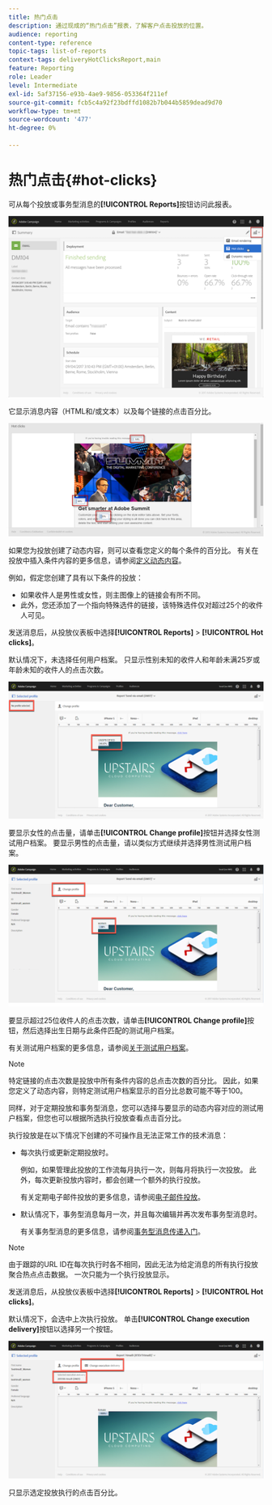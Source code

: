 ```yaml
---
title: 热门点击
description: 通过现成的“热门点击”报表，了解客户点击投放的位置。
audience: reporting
content-type: reference
topic-tags: list-of-reports
context-tags: deliveryHotClicksReport,main
feature: Reporting
role: Leader
level: Intermediate
exl-id: 5af37156-e93b-4ae9-9856-053364f211ef
source-git-commit: fcb5c4a92f23bdffd1082b7b044b5859dead9d70
workflow-type: tm+mt
source-wordcount: '477'
ht-degree: 0%

---
```


# 热门点击{#hot-clicks}

可从每个投放或事务型消息的&#x200B;**[!UICONTROL Reports]**&#x200B;按钮访问此报表。

![](assets/delivery_reports_hot-clicks_4.png)

它显示消息内容（HTML和/或文本）以及每个链接的点击百分比。

![](assets/delivery_reports_10.png)

如果您为投放创建了动态内容，则可以查看您定义的每个条件的百分比。 有关在投放中插入条件内容的更多信息，请参阅[定义动态内容](../../designing/using/personalization.md#defining-dynamic-content-in-an-email)。

例如，假定您创建了具有以下条件的投放：

* 如果收件人是男性或女性，则主图像上的链接会有所不同。
* 此外，您还添加了一个指向特殊选件的链接，该特殊选件仅对超过25个的收件人可见。

发送消息后，从投放仪表板中选择&#x200B;**[!UICONTROL Reports]** > **[!UICONTROL Hot clicks]**。

默认情况下，未选择任何用户档案。 只显示性别未知的收件人和年龄未满25岁或年龄未知的收件人的点击次数。

![](assets/delivery_reports_hot-clicks_1.png)

要显示女性的点击量，请单击&#x200B;**[!UICONTROL Change profile]**&#x200B;按钮并选择女性测试用户档案。 要显示男性的点击量，请以类似方式继续并选择男性测试用户档案。

![](assets/delivery_reports_hot-clicks_2.png)

要显示超过25位收件人的点击次数，请单击&#x200B;**[!UICONTROL Change profile]**&#x200B;按钮，然后选择出生日期与此条件匹配的测试用户档案。

有关测试用户档案的更多信息，请参阅[关于测试用户档案](../../audiences/using/managing-test-profiles.md)。

>[!NOTE]
>
>特定链接的点击次数是投放中所有条件内容的总点击次数的百分比。 因此，如果您定义了动态内容，则特定测试用户档案显示的百分比总数可能不等于100。

同样，对于定期投放和事务型消息，您可以选择与要显示的动态内容对应的测试用户档案，但您也可以根据所选执行投放查看点击百分比。

执行投放是在以下情况下创建的不可操作且无法正常工作的技术消息：

* 每次执行或更新定期投放时。

   例如，如果管理此投放的工作流每月执行一次，则每月将执行一次投放。 此外，每次更新投放内容时，都会创建一个额外的执行投放。

   有关定期电子邮件投放的更多信息，请参阅[电子邮件投放](../../automating/using/email-delivery.md)。

* 默认情况下，事务型消息每月一次，并且每次编辑并再次发布事务型消息时。

   有关事务型消息的更多信息，请参阅[事务型消息传递入门](../../channels/using/getting-started-with-transactional-msg.md)。

>[!NOTE]
>
>由于跟踪的URL ID在每次执行时各不相同，因此无法为给定消息的所有执行投放聚合热点点击数据。 一次只能为一个执行投放显示。

发送消息后，从投放仪表板中选择&#x200B;**[!UICONTROL Reports]** > **[!UICONTROL Hot clicks]**。

默认情况下，会选中上次执行投放。 单击&#x200B;**[!UICONTROL Change execution delivery]**&#x200B;按钮以选择另一个按钮。

![](assets/delivery_reports_hot-clicks_3.png)

只显示选定投放执行的点击百分比。
